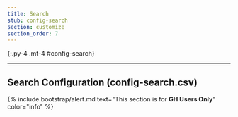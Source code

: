 ```yaml
---
title: Search
stub: config-search
section: customize
section_order: 7
---
```


{:.py-4 .mt-4 #config-search}
***

## Search Configuration (config-search.csv)

{% include bootstrap/alert.md text="This section is for **GH Users Only**" color="info" %}